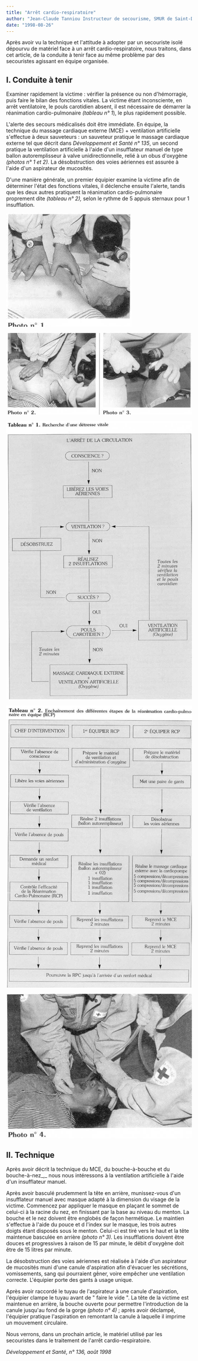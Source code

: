 ```yaml
---
title: "Arrêt cardio-respiratoire"
author: "Jean-Claude Tanniou Instructeur de secourisme, SMUR de Saint-Denis"
date: "1998-08-26"
---
```


<div class="teaser"><p>Après avoir vu la technique et l'attitude à adopter par un secouriste isolé dépourvu de matériel face à un arrêt cardio-respiratoire, nous traitons, dans cet article, de la conduite à tenir face au même problème par des secouristes agissant en équipe organisée.</p></div>

## I. Conduite à tenir

Examiner rapidement la victime : vérifier la présence ou non d'hémorragie, puis faire le bilan des fonctions vitales. La victime étant inconsciente, en arrêt ventilatoire, le pouls carotidien absent, il est nécessaire de démarrer la réanimation cardio-pulmonaire _(tableau_ _n° 1_), le plus rapidement possible.

L'alerte des secours médicalisés doit être immédiate. En équipe, la technique du massage cardiaque externe (MCE) + ventilation artificielle s'effectue à deux sauveteurs : un sauveteur pratique le massage cardiaque externe tel que décrit dans _Développement et Santé n° 135_, un second pratique la ventilation artificielle à l'aide d'un insufflateur manuel de type ballon autoremplisseur à valve unidirectionnelle, relié à un obus d'oxygène _(photos_ _n° 1 et 2)._ La désobstruction des voies aériennes est assurée à l'aide d'un aspirateur de mucosités.

D'une manière générale, un premier équipier examine la victime afin de déterminer l'état des fonctions vitales, il déclenche ensuite l'alerte, tandis que les deux autres pratiquent la réanimation cardio-pulmonaire proprement dite _(tableau n° 2),_ selon le rythme de 5 appuis sternaux pour 1 insufflation.


![](i795-1.jpg)

![](i795-2.jpg)

![](i795-3.jpg)

![](i795-4.jpg)

![](i795-5.jpg)


## II. Technique

Après avoir décrit la technique du MCE, du bouche-à-bouche et du bouche-à-nez_,_ nous nous intéressons à la ventilation artificielle à l'aide d'un insufflateur manuel.

Après avoir basculé prudemment la tête en arrière, munissez-vous d'un insufflateur manuel avec masque adapté à la dimension du visage de la victime. Commencez par appliquer le masque en plaçant le sommet de celui-ci à la racine du nez, en finissant par la base au niveau du menton. La bouche et le nez doivent être englobés de façon hermétique. Le maintien s'effectue à l'aide du pouce et d l'index sur le masque, les trois autres doigts étant disposés sous le menton. Celui-ci est tiré vers le haut et la tête maintenue basculée en arrière _(photo n° 3)._ Les insufflations doivent être douces et progressives à raison de 15 par minute, le débit d'oxygène doit être de 15 litres par minute.

La désobstruction des voies aériennes est réalisée à l'aide d'un aspirateur de mucosités muni d'une canule d'aspiration afin d'évacuer les sécrétions, vomissements, sang qui pourraient gêner, voire empêcher une ventilation correcte. L'équipier porte des gants à usage unique.

Après avoir raccordé le tuyau de l'aspirateur à une canule d'aspiration, l'équipier clampe le tuyau avant de " faire le vide ". La tête de la victime est maintenue en arrière, la bouche ouverte pour permettre l'introduction de la canule jusqu'au fond de la gorge _(photo n° 4)_ ; après avoir déclampé, l'équipier pratique l'aspiration en remontant la canule à laquelle il imprime un mouvement circulaire.

Nous verrons, dans un prochain article, le matériel utilisé par les secouristes dans le traitement de l'arrêt cardio-respiratoire.

_Développement et Santé, n° 136, août 1998_